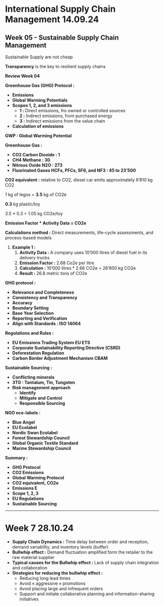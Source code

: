 # **International Supply Chain Management 14.09.24**

## **Week 05 - Sustainable Supply Chain Management**

Sustainable Supply are not cheap

**Transparency** is the key to resilient supply chains

**Review Week 04**

**Greenhouse Gas (GHG) Protocol :**

* **Emissions**
* **Global Warming Potentials**
* **Scopes 1, 2, and 3 emissions**
  * **1 :** Direct emissions, fro owned or controlled sources
  * **2 **:**** Indirect emissions, from purchased energy
  * **3 :** Indirect emissions from the value chain
* **Calculation of emissions**

**GWP : Global Warming Potential**

**Greenhouse Gas :**

* **CO2 Carbon Dioxide : 1**
* **CH4 Methane : 30**
* **Nitrous Oxide N2O : 273**
* **Fluorinated Gases HCFs, PFCs, SF6, and NF3 : 45 to 23’500**

**CO2 equivalent :** relative to CO2, diesel car emits approximately 6’810 kg CO2

1 kg of legos = **3.5** kg of CO2e

**0.3** kg plastic/toy

3.5 * 0.3 = 1.05 kg CO2e/toy

**Emission Factor * Activity Data = CO2e**

**Calculations method :** Direct measurements, life-cycle assessments, and process-based models

1. **Example 1 :**
   1. **Activity Data :** A company uses 10’000 litres of diesel fuel in its delivery trucks
   2. **Emission Factor :** 2.68 Co2e per litre
   3. **Calculation :** 10’000 litres * 2.68 CO2e = 26’800 kg CO2e
   4. **Result :** 26.8 metric tons of CO2e

**GHG protocol :**

* **Relevance and Completeness**
* **Consistency and Transparency**
* **Accuracy**
* **Boundary Setting**
* **Base Year Selection**
* **Reporting and Verification**
* **Align with Standards : ISO 14064**

**Regulations and Rules :**

* **EU Emissions Trading System EU ETS**
* **Corporate Sustainability Reporting Directive (CSRD)**
* **Deforestation Regulation**
* **Carbon Border Adjustment Mechanism CBAM**

**Sustainable Sourcing :**

* **Conflicting minerals**
* **3TG : Tantalum, Tin, Tungsten**
* **Risk management approach**
  * **Identify**
  * **Mitigate and Control**
  * **Responsible Sourcing**

**NGO eco-labels :**

* **Blue Angel**
* **EU Ecolabel**
* **Nordic Swan Ecolabel**
* **Forest Stewardship Council**
* **Global Organic Textile Standard**
* **Marine Stewardship Council**

**Summary :**

* **GHG Protocol**
* **CO2 Emissions**
* **Global Warming Protocol**
* **CO2 equivalent, CO2e**
* **Emissions E**
* **Scope 1, 2, 3**
* **EU Regulations**
* **Sustainable Sourcing**

---

# Week 7 28.10.24

* **Supply Chain Dynamics :** Time delay between order and reception, demand variability, and inventory levels (buffer)
* **Bullwhip effect :** Demand fluctuation amplified form the retailer to the raw material supplier
* **Typical causes for the Bullwhip effect :** Lack of supply chain integration and collaboration
* **Strategies for reducing the bullwhip effect :**
  * Reducing long lead times
  * Avoid « aggressive » promotions
  * Avoid placing large and infrequent orders
  * Support and initiate collaborative planning and information-sharing initiatives
